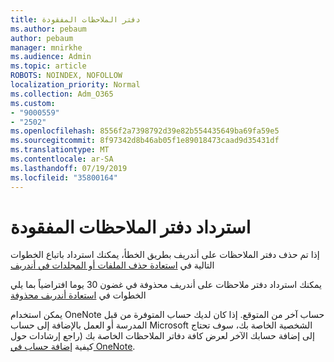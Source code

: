 ```yaml
---
title: دفتر الملاحظات المفقودة
ms.author: pebaum
author: pebaum
manager: mnirkhe
ms.audience: Admin
ms.topic: article
ROBOTS: NOINDEX, NOFOLLOW
localization_priority: Normal
ms.collection: Adm_O365
ms.custom:
- "9000559"
- "2502"
ms.openlocfilehash: 8556f2a7398792d39e82b554435649ba69fa59e5
ms.sourcegitcommit: 8f97342d8b46ab05f1e89018473caad9d35431df
ms.translationtype: MT
ms.contentlocale: ar-SA
ms.lasthandoff: 07/19/2019
ms.locfileid: "35800164"
---
```

# <a name="recover-missing-notebook"></a>استرداد دفتر الملاحظات المفقودة

إذا تم حذف دفتر الملاحظات على أندريف بطريق الخطأ، يمكنك استرداد باتباع الخطوات التالية في [استعادة حذف الملفات أو المجلدات في أندريف](https://support.office.com/article/949ada80-0026-4db3-a953-c99083e6a84f)

يمكنك استرداد دفتر ملاحظات على أندريف محذوفة في غضون 30 يوما افتراضياً بما يلي الخطوات في [استعادة أندريف محذوفة](https://docs.microsoft.com/onedrive/restore-deleted-onedrive)

يمكن استخدام OneNote حساب آخر من المتوقع. إذا كان لديك حساب المتوفرة من قبل المدرسة أو العمل بالإضافة إلى حساب Microsoft الشخصية الخاصة بك، سوف تحتاج إلى إضافة حسابك الآخر لعرض كافة دفاتر الملاحظات الخاصة بك (راجع إرشادات حول كيفية [إضافة حساب في OneNote](https://support.office.com/article/5afff855-54ee-47e4-a773-db048d4ac299).